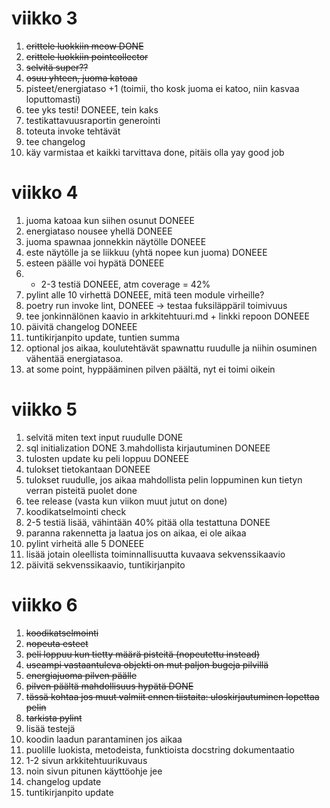 # viikko 3

1. ~~erittele luokkiin meow DONE~~ 
2. ~~erittele luokkiin pointcollector~~
3. ~~selvitä super??~~
4. ~~osuu yhteen, juoma katoaa~~
5. pisteet/energiataso +1 (toimii, tho kosk juoma ei katoo, niin kasvaa loputtomasti) 
6. tee yks testi! DONEEE, tein kaks
7. testikattavuusraportin generointi
8. toteuta invoke tehtävät 
9. tee changelog
10. käy varmistaa et kaikki tarvittava done, pitäis olla yay good job

# viikko 4

1. juoma katoaa kun siihen osunut DONEEE
2. energiataso nousee yhellä DONEEE
3. juoma spawnaa jonnekkin näytölle DONEEE
4. este näytölle ja se liikkuu (yhtä nopee kun juoma) DONEEE
5. esteen päälle voi hypätä DONEEE
6. + 2-3 testiä DONEEE, atm coverage = 42%
7. pylint alle 10 virhettä DONEEE, mitä teen module virheille?
8. poetry run invoke lint, DONEEE -> testaa fuksiläppäril toimivuus
9. tee jonkinnälönen kaavio in arkkitehtuuri.md + linkki repoon DONEEE
10. päivitä changelog DONEEE
11. tuntikirjanpito update, tuntien summa 
12. optional jos aikaa, koulutehtävät spawnattu ruudulle ja niihin osuminen vähentää energiatasoa.
13. at some point, hyppääminen pilven päältä, nyt ei toimi oikein

# viikko 5
1. selvitä miten text input ruudulle DONE
2. sql initialization DONE
3.mahdollista kirjautuminen DONEEE
4. tulosten update ku peli loppuu DONEEE
5. tulokset tietokantaan DONEEE
6. tulokset ruudulle, jos aikaa mahdollista pelin loppuminen kun tietyn verran pisteitä puolet done
7. tee release (vasta kun viikon muut jutut on done)
8. koodikatselmointi check
9. 2-5 testiä lisää, vähintään 40% pitää olla testattuna DONEE
10. paranna rakennetta ja laatua jos on aikaa, ei ole aikaa
11. pylint virheitä alle 5 DONEEE
12. lisää jotain oleellista toiminnallisuutta kuvaava sekvenssikaavio
13. päivitä sekvenssikaavio, tuntikirjanpito

# viikko 6
1. ~~koodikatselmointi~~
2. ~~nopeuta esteet~~
3. ~~peli loppuu kun tietty määrä pisteitä (nopeutettu instead)~~
4. ~~useampi vastaantuleva objekti on mut paljon bugeja pilvillä~~
5. ~~energiajuoma pilven päälle~~
6. ~~pilven päältä mahdollisuus hypätä DONE~~
7. ~~tässä kohtaa jos muut valmiit ennen tiistaita: uloskirjautuminen lopettaa pelin~~
8. ~~tarkista pylint~~
9. lisää testejä
10. koodin laadun parantaminen jos aikaa
11. puolille luokista, metodeista, funktioista docstring dokumentaatio
12. 1-2 sivun arkkitehtuurikuvaus
13. noin sivun pitunen käyttöohje jee
14. changelog update
15. tuntikirjanpito update